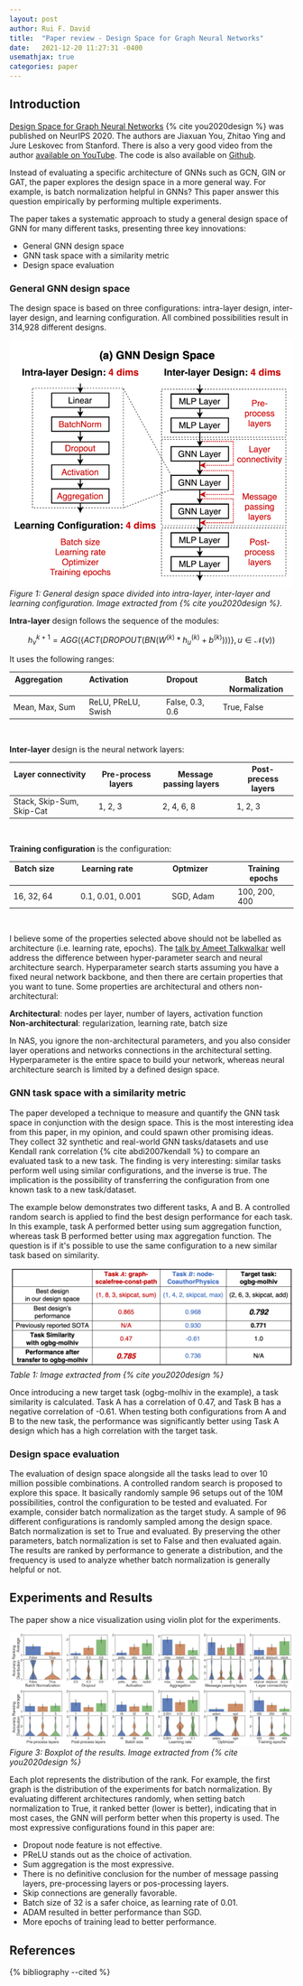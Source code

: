 ```yaml
---
layout: post
author: Rui F. David
title:  "Paper review - Design Space for Graph Neural Networks"
date:   2021-12-20 11:27:31 -0400
usemathjax: true
categories: paper
---
```


## Introduction

[Design Space for Graph Neural Networks](https://arxiv.org/pdf/2011.08843.pdf) {% cite you2020design %}
was published on NeurIPS 2020. The authors are Jiaxuan You, Zhitao Ying and Jure Leskovec
from Stanford. There is also a very good video from the author [available on
YouTube](https://www.youtube.com/watch?v=8OhnwzT9ypg). 
The code is also available on [Github](https://github.com/snap-stanford/graphgym).


Instead of evaluating a specific architecture of GNNs such as GCN, GIN or GAT,
the paper explores the design space in a more general way. For example, is
batch normalization helpful in GNNs? This paper answer this question
empirically by performing multiple experiments. 

The paper takes a systematic approach to study a general design space of GNN for
many different tasks, presenting three key innovations:

* General GNN design space
* GNN task space with a similarity metric
* Design space evaluation


### General GNN design space

The design space is based on three configurations: intra-layer design, inter-layer design,
and learning configuration. All combined possibilities result in 314,928
different designs.

![medium](/assets/images/gnn-design-space.png "GNN design space")
_Figure 1: General design space divided into intra-layer, inter-layer and
learning configuration. Image extracted from {% cite you2020design %}._

**Intra-layer** design follows the sequence of the modules:

$$ h^{k+1}_{v} = AGG\Big(\Big\{ACT\Big(DROPOUT(BN(W^{(k)}*h_u^{(k)} + b^{(k)}))\Big) \Big\}, u \in \mathcal{N}(v)\Big) $$

It uses the following ranges:

| Aggregation &nbsp; &nbsp; &nbsp; &nbsp; &nbsp; &nbsp; &nbsp; &nbsp; &nbsp; | Activation &nbsp; &nbsp; &nbsp; &nbsp; &nbsp; &nbsp; &nbsp; &nbsp; &nbsp; &nbsp; &nbsp; &nbsp;&nbsp; &nbsp;| Dropout  &nbsp; &nbsp; &nbsp; &nbsp; &nbsp; &nbsp; &nbsp; &nbsp;| Batch Normalization |
|-------------|-----------|----------|---------------------|
| Mean, Max, Sum | ReLU, PReLU, Swish | False, 0.3, 0.6 | True, False |

<br>

**Inter-layer** design is the neural network layers:

| Layer connectivity &nbsp; &nbsp; &nbsp; &nbsp; &nbsp; &nbsp; &nbsp; &nbsp; &nbsp; | Pre-process layers   &nbsp;&nbsp; &nbsp;| Message passing layers &nbsp; &nbsp; | Post-precess layers |
|-------------|-----------|----------|---------------------|
| Stack, Skip-Sum, Skip-Cat | 1, 2, 3 | 2, 4, 6, 8 | 1, 2, 3 |

<br> 

**Training configuration** is the configuration:

| Batch size &nbsp; &nbsp; &nbsp; &nbsp; &nbsp; &nbsp; &nbsp; &nbsp; &nbsp; | Learning rate &nbsp; &nbsp; &nbsp; &nbsp; &nbsp; &nbsp; &nbsp; &nbsp; &nbsp; &nbsp; &nbsp; &nbsp;&nbsp; &nbsp;| Optmizer &nbsp; &nbsp; &nbsp; &nbsp; &nbsp; &nbsp; &nbsp; &nbsp;| Training epochs |
|-------------|-----------|----------|---------------------|
| 16, 32, 64 | 0.1, 0.01, 0.001 | SGD, Adam | 100, 200, 400 |

<br>

I believe some of the properties selected above should not be labelled as
architecture (i.e. learning rate, epochs). The [talk by Ameet
Talkwalkar](https://www.youtube.com/watch?v=5ke9ZEvXJEk) well address the
difference between hyper-parameter search and neural architecture search. 
Hyperparameter search starts assuming you have a fixed neural network backbone, 
and then there are certain properties that you want to tune.
Some properties are architectural and others non-architectural:

**Architectural**: nodes per layer, number of layers, activation function  
**Non-architectural**: regularization, learning rate, batch size

In NAS, you ignore the non-architectural parameters, and you also consider layer
operations and networks connections in the architectural setting. 
Hyperparameter is the entire space to build your network, whereas neural architecture search
is limited by a defined design space.


### GNN task space with a similarity metric

The paper developed a technique to measure and quantify the GNN task space in 
conjunction with the design space.
This is the most interesting idea from this paper, in my opinion, and could
spawn other promising ideas. 
They collect 32 synthetic and real-world GNN tasks/datasets and use Kendall
rank correlation {% cite abdi2007kendall %} to compare an evaluated task to a
new task. The finding is very interesting: similar tasks perform well using
similar configurations, and the inverse is true. The implication is the
possibility of transferring the configuration from one known task to a new
task/dataset.

The example below demonstrates two different tasks, A and B. A controlled random
search is applied to find the best design performance for each task. In this
example, task A performed better using sum aggregation function, whereas task B
performed better using max aggregation function. The question is if it's
possible to use the same configuration to a new similar task based on
similarity.


![medium](/assets/images/task-transfer.png "Task similarity example")
_Table 1: Image extracted from {% cite you2020design %}_

Once introducing a new target task (ogbg-molhiv in the example), a task similarity 
is calculated. Task A has a correlation of 0.47, and Task B has a negative
correlation of -0.61. When testing both configurations from A and B to the new
task, the performance was significantly better using Task A design which has a
high correlation with the target task.

### Design space evaluation

The evaluation of design space alongside all the tasks lead to over 10 million
possible combinations. A controlled random search is proposed to explore this
space. It basically randomly sample 96 setups out of the 10M possibilities,
control the configuration to be tested and evaluated. For example, consider
batch normalization as the target study. A sample of 96 different
configurations is randomly sampled among the design space. Batch
normalization is set to True and evaluated. By preserving the other parameters,
batch normalization is set to False and then evaluated again. The results are
ranked by performance to generate a distribution, and the frequency is used to
analyze whether batch normalization is generally helpful or not.

## Experiments and Results 

The paper show a nice visualization using violin plot for the experiments.

![](/assets/images/design-space-results.png "GNN design space results")
_Figure 3: Boxplot of the results. Image extracted from {% cite you2020design %}_

Each plot represents the distribution of the rank. For example, the first graph
is the distribution of the experiments for batch normalization. By evaluating
different architectures randomly, when setting batch normalization to True, it
ranked better (lower is better), indicating that in most cases, the GNN will
perform better when this property is used.
The most expressive configurations found in this paper are:

* Dropout node feature is not effective.
* PReLU stands out as the choice of activation.
* Sum aggregation is the most expressive.
* There is no definitive conclusion for the number of message passing layers,
  pre-processing layers or pos-processing layers.
* Skip connections are generally favorable.
* Batch size of 32 is a safer choice, as learning rate of 0.01.
* ADAM resulted in better performance than SGD.
* More epochs of training lead to better performance.


## References

{% bibliography --cited %}
